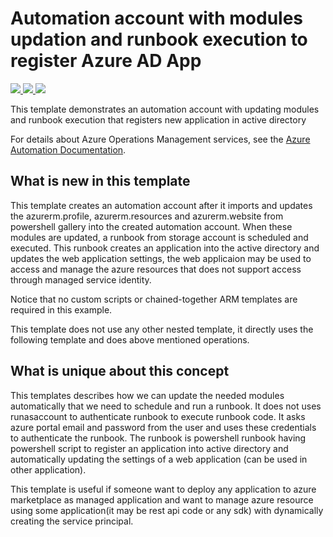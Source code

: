 # Automation account with modules updation and runbook execution to register Azure AD App

<a href="https://portal.azure.com/#create/Microsoft.Template/uri/https%3A%2F%2Fraw.githubusercontent.com%2FAzure%2Fazure-quickstart-templates%2Fmaster%2F101-automation-with-modules-and-runbook-execution%2Fazuredeploy.json" target="_blank">
    <img src="http://azuredeploy.net/deploybutton.png"/>
</a>
<a href="https://portal.azure.us/#create/Microsoft.Template/uri/https%3A%2F%2Fraw.githubusercontent.com%2FAzure%2Fazure-quickstart-templates%2Fmaster%2F101-automation-with-modules-and-runbook-execution%2Fazuredeploy.json" target="_blank">
    <img src="http://azuredeploy.net/AzureGov.png"/>
</a>
<a href="http://armviz.io/#/?load=https%3A%2F%2Fraw.githubusercontent.com%2FAzure%2Fazure-quickstart-templates%2Fmaster%2F101-automation-with-modules-and-runbook-execution%2Fazuredeploy.json" target="_blank">
    <img src="http://armviz.io/visualizebutton.png"/>
</a>

This template demonstrates an automation account with updating modules and runbook execution that registers new application in active directory 


For details about Azure Operations Management services,
see the [Azure Automation Documentation](https://docs.microsoft.com/en-us/azure/automation/).

## What is new in this template

This template creates an automation account after it imports and updates the azurerm.profile, azurerm.resources and azurerm.website from powershell gallery into the created automation account. When these modules are updated, a runbook from storage account is scheduled and executed.
 This runbook creates an application into the active directory and updates the web application settings, the web applicaion may be used to access and manage the azure resources that does not support access through managed service identity.

 Notice that no custom scripts or chained-together ARM templates are required in this example.

This template does not use any other nested template, it directly uses the following template and does above mentioned operations.

## What is unique about this concept

This templates describes how we can update the needed modules automatically that we need to schedule and run a runbook.
 It does not uses runasaccount to authenticate runbook to execute runbook code. It asks azure portal email and password from the user and uses these credentials to authenticate the runbook.
The runbook is powershell runbook having powershell script to register an application into active directory and automatically updating the settings of a web application (can be used in other application).

This template is useful if someone want to deploy any application to azure marketplace as managed application and want to manage azure resource using some application(it may be rest api code or any sdk) with dynamically creating the service principal.
